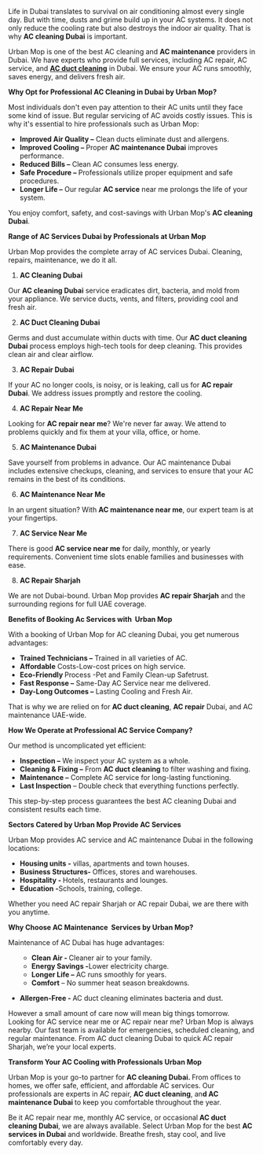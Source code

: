 <p><span style="font-weight: 400;">Life in Dubai translates to survival on air conditioning almost every single day. But with time, dusts and grime build up in your AC systems. It does not only reduce the cooling rate but also destroys the indoor air quality. That is why </span><strong>AC cleaning Dubai</strong><span style="font-weight: 400;"> is important.</span></p>
<p><span style="font-weight: 400;">Urban Mop is one of the best AC cleaning and </span><strong>AC maintenance</strong><span style="font-weight: 400;"> providers in Dubai. We have experts who provide full services, including AC repair, AC service, and </span><a href="https://www.urbanmop.com/service/details/ac-cleaning-service"><strong>AC duct cleaning</strong></a><span style="font-weight: 400;"> in Dubai. We ensure your AC runs smoothly, saves energy, and delivers fresh air.</span></p>
<p><strong>Why Opt for Professional AC Cleaning in Dubai by Urban Mop?</strong></p>
<p><span style="font-weight: 400;">Most individuals don't even pay attention to their AC units until they face some kind of issue. But regular servicing of AC avoids costly issues. This is why it's essential to hire professionals such as Urban Mop:</span></p>
<ul>
<li style="font-weight: 400;" aria-level="1"><strong>Improved Air Quality –</strong><span style="font-weight: 400;"> Clean ducts eliminate dust and allergens.</span></li>
<li style="font-weight: 400;" aria-level="1"><strong>Improved Cooling –</strong><span style="font-weight: 400;"> Proper </span><strong>AC maintenance Dubai</strong><span style="font-weight: 400;"> improves performance.</span></li>
<li style="font-weight: 400;" aria-level="1"><strong>Reduced Bills –</strong><span style="font-weight: 400;"> Clean AC consumes less energy.</span></li>
<li style="font-weight: 400;" aria-level="1"><strong>Safe Procedure –</strong><span style="font-weight: 400;"> Professionals utilize proper equipment and safe procedures.</span></li>
<li style="font-weight: 400;" aria-level="1"><strong>Longer Life –</strong><span style="font-weight: 400;"> Our regular </span><strong>AC service</strong><span style="font-weight: 400;"> near me prolongs the life of your system.</span></li>
</ul>
<p><span style="font-weight: 400;">You enjoy comfort, safety, and cost-savings with Urban Mop's </span><strong>AC cleaning Dubai</strong><span style="font-weight: 400;">.</span></p>
<p><strong>Range of AC Services Dubai by Professionals at Urban Mop</strong></p>
<p><span style="font-weight: 400;">Urban Mop provides the complete array of AC services Dubai. Cleaning, repairs, maintenance, we do it all.</span></p>
<ol>
<li><strong> AC Cleaning Dubai</strong></li>
</ol>
<p><span style="font-weight: 400;">Our </span><strong>AC cleaning Dubai</strong><span style="font-weight: 400;"> service eradicates dirt, bacteria, and mold from your appliance. We service ducts, vents, and filters, providing cool and fresh air.</span></p>
<ol start="2">
<li><strong> AC Duct Cleaning Dubai</strong></li>
</ol>
<p><span style="font-weight: 400;">Germs and dust accumulate within ducts with time. Our </span><strong>AC duct cleaning Dubai</strong><span style="font-weight: 400;"> process employs high-tech tools for deep cleaning. This provides clean air and clear airflow.</span></p>
<ol start="3">
<li><strong> AC Repair Dubai</strong></li>
</ol>
<p><span style="font-weight: 400;">If your AC no longer cools, is noisy, or is leaking, call us for </span><strong>AC repair Dubai</strong><span style="font-weight: 400;">. We address issues promptly and restore the cooling.</span></p>
<ol start="4">
<li><strong> AC Repair Near Me</strong></li>
</ol>
<p><span style="font-weight: 400;">Looking for </span><strong>AC repair near me</strong><span style="font-weight: 400;">? We're never far away. We attend to problems quickly and fix them at your villa, office, or home.</span></p>
<ol start="5">
<li><strong> AC Maintenance Dubai</strong></li>
</ol>
<p><span style="font-weight: 400;">Save yourself from problems in advance. Our AC maintenance Dubai includes extensive checkups, cleaning, and services to ensure that your AC remains in the best of its conditions.</span></p>
<ol start="6">
<li><strong> AC Maintenance Near Me</strong></li>
</ol>
<p><span style="font-weight: 400;">In an urgent situation? With </span><strong>AC maintenance near me</strong><span style="font-weight: 400;">, our expert team is at your fingertips.</span></p>
<ol start="7">
<li><strong> AC Service Near Me</strong></li>
</ol>
<p><span style="font-weight: 400;">There is good </span><strong>AC service near me</strong><span style="font-weight: 400;"> for daily, monthly, or yearly requirements. Convenient time slots enable families and businesses with ease.</span></p>
<ol start="8">
<li><strong> AC Repair Sharjah</strong></li>
</ol>
<p><span style="font-weight: 400;">We are not Dubai-bound. Urban Mop provides </span><strong>AC repair Sharjah</strong><span style="font-weight: 400;"> and the surrounding regions for full UAE coverage.</span></p>
<p><strong>Benefits of Booking Ac Services with  Urban Mop</strong></p>
<p><span style="font-weight: 400;">With a booking of Urban Mop for AC cleaning Dubai, you get numerous advantages:</span></p>
<ul>
<li style="font-weight: 400;" aria-level="1"><strong>Trained Technicians –</strong><span style="font-weight: 400;"> Trained in all varieties of AC.</span></li>
<li style="font-weight: 400;" aria-level="1"><strong>Affordable</strong><span style="font-weight: 400;"> Costs-Low-cost prices on high service.</span></li>
<li style="font-weight: 400;" aria-level="1"><strong>Eco-Friendly </strong><span style="font-weight: 400;">Process -Pet and Family Clean-up Safetrust.</span></li>
<li style="font-weight: 400;" aria-level="1"><strong>Fast Response –</strong><span style="font-weight: 400;"> Same-Day AC Service near me delivered.</span></li>
<li style="font-weight: 400;" aria-level="1"><strong>Day-Long Outcomes –</strong><span style="font-weight: 400;"> Lasting Cooling and Fresh Air.</span></li>
</ul>
<p><span style="font-weight: 400;">That is why we are relied on for </span><strong>AC duct cleaning</strong><span style="font-weight: 400;">, </span><strong>AC repair</strong><span style="font-weight: 400;"> Dubai, and AC maintenance UAE-wide.</span></p>
<p><strong>How We Operate at Professional AC Service Company?</strong></p>
<p><span style="font-weight: 400;">Our method is uncomplicated yet efficient:</span></p>
<ul>
<li style="font-weight: 400;" aria-level="1"><strong>Inspection –</strong><span style="font-weight: 400;"> We inspect your AC system as a whole.</span></li>
<li style="font-weight: 400;" aria-level="1"><strong>Cleaning &amp; Fixing –</strong><span style="font-weight: 400;"> From </span><strong>AC duct cleaning</strong><span style="font-weight: 400;"> to filter washing and fixing.</span></li>
<li style="font-weight: 400;" aria-level="1"><strong>Maintenance –</strong><span style="font-weight: 400;"> Complete AC service for long-lasting functioning.</span></li>
<li style="font-weight: 400;" aria-level="1"><strong>Last Inspection</strong><span style="font-weight: 400;"> – Double check that everything functions perfectly.</span></li>
</ul>
<p><span style="font-weight: 400;">This step-by-step process guarantees the best AC cleaning Dubai and consistent results each time.</span></p>
<p><strong>Sectors Catered by Urban Mop Provide AC Services</strong></p>
<p><span style="font-weight: 400;">Urban Mop provides AC service and AC maintenance Dubai in the following locations:</span></p>
<ul>
<li style="font-weight: 400;" aria-level="1"><strong>Housing units -</strong><span style="font-weight: 400;"> villas, apartments and town houses.</span></li>
<li style="font-weight: 400;" aria-level="1"><strong>Business Structures- </strong><span style="font-weight: 400;">Offices, stores and warehouses.</span></li>
<li style="font-weight: 400;" aria-level="1"><strong>Hospitality - </strong><span style="font-weight: 400;">Hotels, restaurants and lounges.</span></li>
<li style="font-weight: 400;" aria-level="1"><strong>Education -</strong><span style="font-weight: 400;">Schools, training, college.</span></li>
</ul>
<p><span style="font-weight: 400;">Whether you need AC repair Sharjah or AC repair Dubai, we are there with you anytime.</span></p>
<p><strong>Why Choose AC Maintenance  Services by Urban Mop?</strong></p>
<p><span style="font-weight: 400;">Maintenance of AC Dubai has huge advantages:</span></p>
<ul>
<ul>
<li style="font-weight: 400;" aria-level="1"><strong>Clean Air - </strong><span style="font-weight: 400;">Cleaner air to your family.</span></li>
<li style="font-weight: 400;" aria-level="1"><strong>Energy Savings -</strong><span style="font-weight: 400;">Lower electricity charge.</span></li>
<li style="font-weight: 400;" aria-level="1"><strong>Longer Life –</strong><span style="font-weight: 400;"> AC runs smoothly for years.</span></li>
<li style="font-weight: 400;" aria-level="1"><strong>Comfort</strong><span style="font-weight: 400;"> – No summer heat season breakdowns.</span></li>
</ul>
</ul>
<ul>
<li aria-level="1"><strong>Allergen-Free - </strong><span style="font-weight: 400;">AC duct cleaning eliminates bacteria and dust.</span></li>
</ul>
<p><span style="font-weight: 400;">However a small amount of care now will mean big things tomorrow.</span><strong> </strong><span style="font-weight: 400;">Looking for AC service near me or AC repair near me? Urban Mop is always nearby. Our fast team is available for emergencies, scheduled cleaning, and regular maintenance. From AC duct cleaning Dubai to quick AC repair Sharjah, we’re your local experts.</span></p>
<p><strong>Transform Your AC Cooling with Professionals Urban Mop</strong></p>
<p><span style="font-weight: 400;">Urban Mop is your go-to partner for </span><strong>AC cleaning Dubai. </strong><span style="font-weight: 400;">From offices to homes, we offer safe, efficient, and affordable AC services. Our professionals are experts in AC repair, </span><strong>AC duct cleaning</strong><span style="font-weight: 400;">, an</span><strong>d AC maintenance Dubai </strong><span style="font-weight: 400;">to keep you comfortable throughout the year.</span></p>
<p><span style="font-weight: 400;">Be it AC repair near me, monthly AC service, or occasional</span><strong> AC duct cleaning Dubai</strong><span style="font-weight: 400;">, we are always available. Select Urban Mop for the best </span><strong>AC services in Dubai</strong><span style="font-weight: 400;"> and worldwide. Breathe fresh, stay cool, and live comfortably every day.</span></p>
<p><span style="font-weight: 400;"> </span></p>
<p><br /><br /><br /></p>
